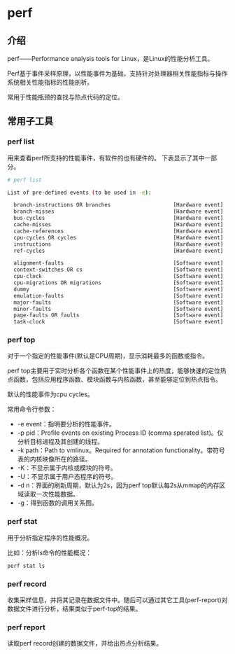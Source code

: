 # perf
## 介绍
perf——Performance analysis tools for Linux，是Linux的性能分析工具。

Perf基于事件采样原理，以性能事件为基础，支持针对处理器相关性能指标与操作系统相关性能指标的性能剖析。

常用于性能瓶颈的查找与热点代码的定位。

## 常用子工具
### perf list
用来查看perf所支持的性能事件，有软件的也有硬件的。
下表显示了其中一部分。
```sh
# perf list

List of pre-defined events (to be used in -e):

  branch-instructions OR branches                    [Hardware event]
  branch-misses                                      [Hardware event]
  bus-cycles                                         [Hardware event]
  cache-misses                                       [Hardware event]
  cache-references                                   [Hardware event]
  cpu-cycles OR cycles                               [Hardware event]
  instructions                                       [Hardware event]
  ref-cycles                                         [Hardware event]

  alignment-faults                                   [Software event]
  context-switches OR cs                             [Software event]
  cpu-clock                                          [Software event]
  cpu-migrations OR migrations                       [Software event]
  dummy                                              [Software event]
  emulation-faults                                   [Software event]
  major-faults                                       [Software event]
  minor-faults                                       [Software event]
  page-faults OR faults                              [Software event]
  task-clock                                         [Software event]

```
### perf top
对于一个指定的性能事件(默认是CPU周期)，显示消耗最多的函数或指令。

perf top主要用于实时分析各个函数在某个性能事件上的热度，能够快速的定位热点函数，包括应用程序函数、模块函数与内核函数，甚至能够定位到热点指令。

默认的性能事件为cpu cycles。

常用命令行参数：
* -e event：指明要分析的性能事件。
* -p pid：Profile events on existing Process ID (comma sperated list)。仅分析目标进程及其创建的线程。
* -k path：Path to vmlinux。Required for annotation functionality。带符号表的内核映像所在的路径。
* -K：不显示属于内核或模块的符号。
* -U：不显示属于用户态程序的符号。
* -d n：界面的刷新周期，默认为2s，因为perf top默认每2s从mmap的内存区域读取一次性能数据。
* -g：得到函数的调用关系图。
### perf stat
用于分析指定程序的性能概况。

比如：分析ls命令的性能概况：
```sh
perf stat ls
```
### perf record
收集采样信息，并将其记录在数据文件中。随后可以通过其它工具(perf-report)对数据文件进行分析，结果类似于perf-top的结果。
### perf report
读取perf record创建的数据文件，并给出热点分析结果。